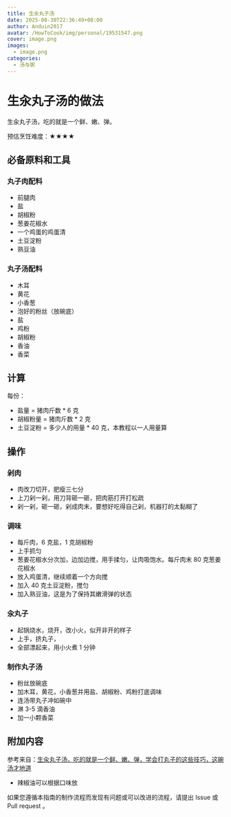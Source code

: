 ```yaml
---
title: 生汆丸子汤
date: 2025-08-30T22:36:49+08:00
author: Anduin2017
avatar: /HowToCook/img/personal/19531547.png
cover: image.png
images:
  - image.png
categories:
  - 汤与粥
---
```


# 生汆丸子汤的做法

生汆丸子汤，吃的就是一个鲜、嫩、弹。

预估烹饪难度：★★★★

## 必备原料和工具

### 丸子肉配料

* 前腿肉
* 盐
* 胡椒粉
* 葱姜花椒水
* 一个鸡蛋的鸡蛋清
* 土豆淀粉
* 熟豆油

### 丸子汤配料

* 木耳
* 黄花
* 小香葱
* 泡好的粉丝（放碗底）
* 盐
* 鸡粉
* 胡椒粉
* 香油
* 香菜

## 计算

每份：

* 盐量 = 猪肉斤数 * 6 克
* 胡椒粉量 = 猪肉斤数 * 2 克
* 土豆淀粉 = 多少人的用量 * 40 克，本教程以一人用量算

## 操作

### 剁肉

- 肉改刀切开，肥瘦三七分
- 上刀剁一剁，用刀背砸一砸，把肉筋打开打松疏
- 剁一剁，砸一砸，剁成肉末，要想好吃得自己剁，机器打的太黏糊了

### 调味

- 每斤肉，6 克盐，1 克胡椒粉
- 上手抓匀
- 葱姜花椒水分次加，边加边搅，用手揉匀，让肉吸饱水。每斤肉末 80 克葱姜花椒水
- 放入鸡蛋清，继续顺着一个方向搅
- 加入 40 克土豆淀粉，搅匀
- 加入熟豆油，这是为了保持其嫩滑弹的状态

### 汆丸子

- 起锅烧水，烧开，改小火，似开非开的样子
- 上手，挤丸子，
- 全部漂起来，用小火煮 1 分钟

### 制作丸子汤

- 粉丝放碗底
- 加木耳，黄花，小香葱并用盐、胡椒粉、鸡粉打底调味
- 连汤带丸子冲如碗中
- 淋 3-5 滴香油
- 加一小颗香菜

## 附加内容

参考来自：[生汆丸子汤，吃的就是一个鲜、嫩、弹，学会打丸子的这些技巧，这碗汤才地道](https://www.bilibili.com/video/BV1Ga411C7zg?spm_id_from=333.1007.top_right_bar_window_history.content.click)

* 辣椒油可以根据口味放

如果您遵循本指南的制作流程而发现有问题或可以改进的流程，请提出 Issue 或 Pull request 。

